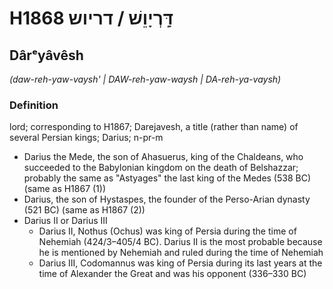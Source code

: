 # H1868 דָּֽרְיָוֵשׁ / דריוש

## Dârᵉyâvêsh

_(daw-reh-yaw-vaysh' | DAW-reh-yaw-waysh | DA-reh-ya-vaysh)_

### Definition

lord; corresponding to H1867; Darejavesh, a title (rather than name) of several Persian kings; Darius; n-pr-m

- Darius the Mede, the son of Ahasuerus, king of the Chaldeans, who succeeded to the Babylonian kingdom on the death of Belshazzar; probably the same as &quot;Astyages&quot; the last king of the Medes (538 BC) (same as H1867 (1))
- Darius, the son of Hystaspes, the founder of the Perso-Arian dynasty (521 BC) (same as H1867 (2))
- Darius II or Darius III
  - Darius II, Nothus (Ochus) was king of Persia during the time of Nehemiah (424/3–405/4 BC). Darius II is the most probable because he is mentioned by Nehemiah and ruled during the time of Nehemiah
  - Darius III, Codomannus was king of Persia during its last years at the time of Alexander the Great and was his opponent (336–330 BC)
